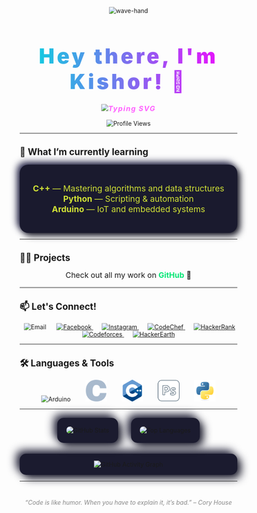 <p align="center">
  <img src="https://media.giphy.com/media/3o6ZtpxSZbQRRnwCKQ/giphy.gif" width="120" alt="wave-hand" />
</p>

<h1 align="center" style="font-weight:900; font-size:3rem; letter-spacing:0.12em; background: linear-gradient(90deg, #00DBDE 0%, #FC00FF 100%); -webkit-background-clip: text; color: transparent;">
  Hey there, I'm Kishor! 👋
</h1>

<h3 align="center" style="font-weight:700; font-style: italic; color:#8e8e8e; letter-spacing: 0.1em; margin-top: -0.6rem;">
  <a href="https://github.com/numbkishor" target="_blank" rel="noopener" style="color:#FF61FF; text-decoration:none;">
    <img src="https://readme-typing-svg.herokuapp.com?font=Fira+Code&size=24&duration=7000&pause=1000&color=FF61FF&center=true&vCenter=true&width=450&lines=A+curious+Computer+Science+student;Exploring+the+world+of+code+%F0%9F%92%BB" alt="Typing SVG" />

  </a>
</h3>

<p align="center" style="margin-top:1rem;">
  <img src="https://komarev.com/ghpvc/?username=numbkishor&label=Profile%20views&color=ff61ff&style=flat-square" alt="Profile Views" />
</p>


---

## 🌱 What I’m currently learning

<div align="center" style="max-width:600px; background: #1a1a2e; border-radius:20px; padding:1.5rem; box-shadow: 6px 6px 16px #0d0d1a, -6px -6px 16px #26264a;">
  
  <ul style="list-style-type:none; font-size:1.2rem; color:#d1e236; padding-left:0;">
    <li> <b>C++</b> — Mastering algorithms and data structures</li>
    <li> <b>Python</b> — Scripting & automation</li>
    <li> <b>Arduino</b> — IoT and embedded systems</li>
  </ul>
  
</div>

---

## 👨‍💻 Projects

<p align="center" style="font-size:1.1rem;">
  Check out all my work on <a href="https://github.com/numbkishor?tab=repositories" target="_blank" style="font-weight:bold; color:#00e676; text-decoration:none;">GitHub</a> 🚀
</p>

---

## 📫 Let's Connect!

<p align="center">
  <a href="mailto:contact.kishrcreates@gmail.com" style="text-decoration:none; margin:0 10px;">
    <img src="https://img.shields.io/badge/-Email-c14438?style=for-the-badge&logo=gmail&logoColor=white" alt="Email" />
  </a>
  <a href="https://fb.com/install.io" target="_blank" rel="noopener" title="Facebook" style="margin:0 10px;">
    <img src="https://img.shields.io/badge/-Facebook-1877F2?style=for-the-badge&logo=facebook&logoColor=white" alt="Facebook" />
  </a>
  <a href="https://instagram.com/kishhh__or" target="_blank" rel="noopener" title="Instagram" style="margin:0 10px;">
    <img src="https://img.shields.io/badge/-Instagram-E4405F?style=for-the-badge&logo=instagram&logoColor=white" alt="Instagram" />
  </a>
  <a href="https://www.codechef.com/users/kishor_15" target="_blank" rel="noopener" title="CodeChef" style="margin:0 10px;">
    <img src="https://img.shields.io/badge/-CodeChef-5B4638?style=for-the-badge&logo=codechef&logoColor=white" alt="CodeChef" />
  </a>
  <a href="https://www.hackerrank.com/kishorarbo18" target="_blank" rel="noopener" title="HackerRank" style="margin:0 10px;">
    <img src="https://img.shields.io/badge/-HackerRank-2EC866?style=for-the-badge&logo=hackerrank&logoColor=white" alt="HackerRank" />
  </a>
  <a href="https://codeforces.com/profile/kishor_18" target="_blank" rel="noopener" title="Codeforces" style="margin:0 10px;">
    <img src="https://img.shields.io/badge/-Codeforces-1F8ACB?style=for-the-badge&logo=codeforces&logoColor=white" alt="Codeforces" />
  </a>
  <a href="https://www.hackerearth.com/@sadghoul75" target="_blank" rel="noopener" title="HackerEarth" style="margin:0 10px;">
    <img src="https://img.shields.io/badge/-HackerEarth-323754?style=for-the-badge&logo=hackerearth&logoColor=white" alt="HackerEarth" />
  </a>
</p>

---

## 🛠️ Languages & Tools

<p align="center" style="margin-top:10px;">
  <img src="https://cdn.worldvectorlogo.com/logos/arduino-1.svg" alt="Arduino" width="50" height="50" style="margin:0 15px;" />
  <img src="https://raw.githubusercontent.com/devicons/devicon/master/icons/c/c-original.svg" alt="C" width="50" height="50" style="margin:0 15px;" />
  <img src="https://raw.githubusercontent.com/devicons/devicon/master/icons/cplusplus/cplusplus-original.svg" alt="C++" width="50" height="50" style="margin:0 15px;" />
  <img src="https://raw.githubusercontent.com/devicons/devicon/master/icons/photoshop/photoshop-line.svg" alt="Photoshop" width="50" height="50" style="margin:0 15px;" />
  <img src="https://raw.githubusercontent.com/devicons/devicon/master/icons/python/python-original.svg" alt="Python" width="50" height="50" style="margin:0 15px;" />
</p>

---

<div align="center" style="display:flex; justify-content:center; gap:30px; flex-wrap: wrap; margin-top:20px;">
  
  <div style="background:#1b1b2f; padding:1.3rem; border-radius:15px; box-shadow: 8px 8px 20px #141425, -8px -8px 20px #222238;">
    <img src="https://github-readme-stats.vercel.app/api?username=numbkishor&show_icons=true&hide_title=true&count_private=true&theme=radical" alt="GitHub Stats" width="320" style="border-radius:12px;" />
  </div>
  
  <div style="background:#1b1b2f; padding:1.3rem; border-radius:15px; box-shadow: 8px 8px 20px #141425, -8px -8px 20px #222238;">
    <img src="https://github-readme-stats.vercel.app/api/top-langs/?username=numbkishor&layout=compact&theme=radical" alt="Top Languages" width="320" style="border-radius:12px;" />
  </div>
  
</div>

<div align="center" style="margin-top: 25px; background:#1b1b2f; padding:1rem; border-radius:15px; box-shadow: 8px 8px 20px #141425, -8px -8px 20px #222238; max-width:700px; margin-left:auto; margin-right:auto;">
  <img src="https://activity-graph.herokuapp.com/graph?username=numbkishor&theme=react-dark&area=true&hide_border=true" alt="GitHub Activity Graph" />
</div>

---

<p align="center" style="margin-top:40px; font-style: italic; color:#888;">
  “Code is like humor. When you have to explain it, it’s bad.” – Cory House
</p>

